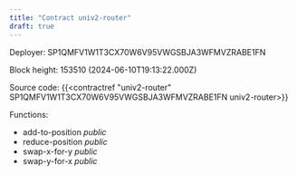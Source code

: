 ```yaml
---
title: "Contract univ2-router"
draft: true
---
```

Deployer: SP1QMFV1W1T3CX70W6V95VWGSBJA3WFMVZRABE1FN


 



Block height: 153510 (2024-06-10T19:13:22.000Z)

Source code: {{<contractref "univ2-router" SP1QMFV1W1T3CX70W6V95VWGSBJA3WFMVZRABE1FN univ2-router>}}

Functions:

* add-to-position _public_
* reduce-position _public_
* swap-x-for-y _public_
* swap-y-for-x _public_
